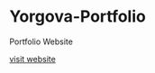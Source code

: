 # Yorgova-Portfolio
Portfolio Website

[visit website](https://iva-yorgova.github.io/Yorgova-Portfolio/)
